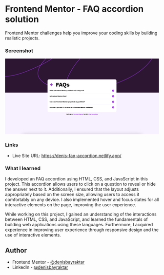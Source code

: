 # Frontend Mentor - FAQ accordion solution

Frontend Mentor challenges help you improve your coding skills by building realistic projects. 


### Screenshot

![](./screenshot.jpg)


### Links

- Live Site URL: https://denis-faq-accordion.netlify.app/


### What I learned

I developed an FAQ accordion using HTML, CSS, and JavaScript in this project. This accordion allows users to click on a question to reveal or hide the answer next to it. Additionally, I ensured that the layout adjusts appropriately based on the screen size, allowing users to access it comfortably on any device. I also implemented hover and focus states for all interactive elements on the page, improving the user experience.

While working on this project, I gained an understanding of the interactions between HTML, CSS, and JavaScript, and learned the fundamentals of building web applications using these languages. Furthermore, I acquired experience in improving user experience through responsive design and the use of interactive elements.


## Author

- Frontend Mentor - [@denisbayraktar](https://www.frontendmentor.io/profile/denisbayraktar)
- LinkedIn - [@denisbayraktar](https://www.linkedin.com/in/denisbayraktar/)
